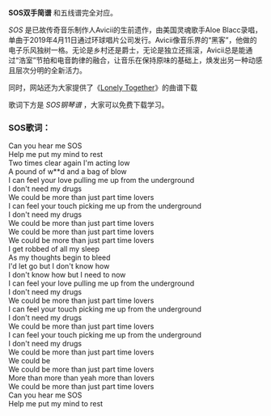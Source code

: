 

**SOS双手简谱** 和五线谱完全对应。

_SOS_ 是已故传奇音乐制作人Avicii的生前遗作，由美国灵魂歌手Aloe
Blacc录唱，单曲于2019年4月11日通过环球唱片公司发行。Avicii像音乐界的“黑客”，他做的电子乐风独树一格。无论是乡村还是爵士，无论是独立还摇滚，Avicii总是能通过“浩室”节拍和电音韵律的融合，让音乐在保持原味的基础上，焕发出另一种动感且层次分明的全新活力。

同时，网站还为大家提供了《[Lonely Together](Music-8384-Lonely-Together-Avicii.html "Lonely
Together")》的曲谱下载

歌词下方是 _SOS钢琴谱_ ，大家可以免费下载学习。

### SOS歌词：

Can you hear me SOS  
Help me put my mind to rest  
Two times clear again I'm acting low  
A pound of w**d and a bag of blow  
I can feel your love pulling me up from the underground  
I don't need my drugs  
We could be more than just part time lovers  
I can feel your touch picking me up from the underground  
I don't need my drugs  
We could be more than just part time lovers  
We could be more than just part time lovers  
We could be more than just part time lovers  
I get robbed of all my sleep  
As my thoughts begin to bleed  
I'd let go but I don't know how  
I don't know how but I need to now  
I can feel your love pulling me up from the underground  
I don't need my drugs  
We could be more than just part time lovers  
I can feel your touch picking me up from the underground  
I don't need my drugs  
We could be more than just part time lovers  
I can feel your touch picking me up from the underground  
I don't need my drugs  
We could be more than just part time lovers  
We could be  
We could be more than just part time lovers  
More than more than yeah more than lovers  
We could be more than just part time lovers  
Can you hear me SOS  
Help me put my mind to rest

